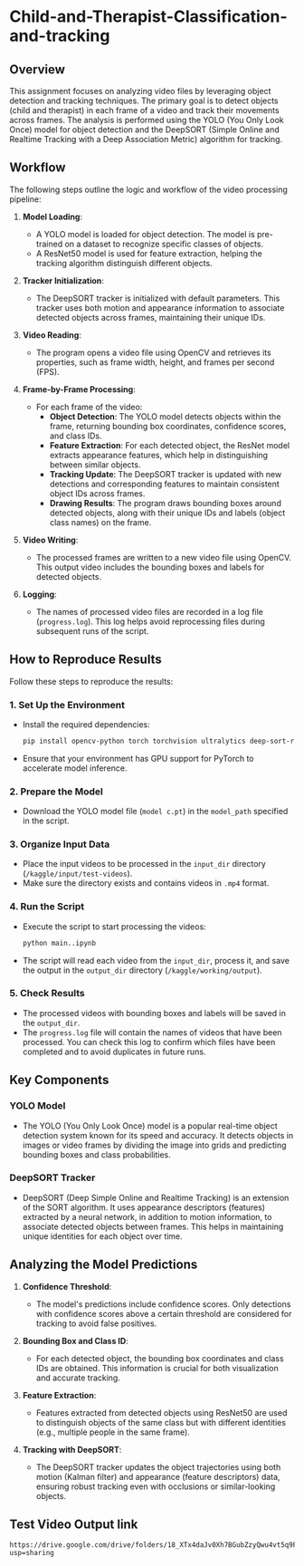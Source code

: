 # Child-and-Therapist-Classification-and-tracking
## Overview

This assignment focuses on analyzing video files by leveraging object detection and tracking techniques. The primary goal is to detect objects (child and therapist) in each frame of a video and track their movements across frames. The analysis is performed using the YOLO (You Only Look Once) model for object detection and the DeepSORT (Simple Online and Realtime Tracking with a Deep Association Metric) algorithm for tracking.

## Workflow

The following steps outline the logic and workflow of the video processing pipeline:

1. **Model Loading**:
    - A YOLO model is loaded for object detection. The model is pre-trained on a dataset to recognize specific classes of objects.
    - A ResNet50 model is used for feature extraction, helping the tracking algorithm distinguish different objects.

2. **Tracker Initialization**:
    - The DeepSORT tracker is initialized with default parameters. This tracker uses both motion and appearance information to associate detected objects across frames, maintaining their unique IDs.

3. **Video Reading**:
    - The program opens a video file using OpenCV and retrieves its properties, such as frame width, height, and frames per second (FPS).

4. **Frame-by-Frame Processing**:
    - For each frame of the video:
        - **Object Detection**: The YOLO model detects objects within the frame, returning bounding box coordinates, confidence scores, and class IDs.
        - **Feature Extraction**: For each detected object, the ResNet model extracts appearance features, which help in distinguishing between similar objects.
        - **Tracking Update**: The DeepSORT tracker is updated with new detections and corresponding features to maintain consistent object IDs across frames.
        - **Drawing Results**: The program draws bounding boxes around detected objects, along with their unique IDs and labels (object class names) on the frame.

5. **Video Writing**:
    - The processed frames are written to a new video file using OpenCV. This output video includes the bounding boxes and labels for detected objects.

6. **Logging**:
    - The names of processed video files are recorded in a log file (`progress.log`). This log helps avoid reprocessing files during subsequent runs of the script.

## How to Reproduce Results

Follow these steps to reproduce the results:

### 1. Set Up the Environment

- Install the required dependencies:
    ```sh
    pip install opencv-python torch torchvision ultralytics deep-sort-realtime
    ```
  
- Ensure that your environment has GPU support for PyTorch to accelerate model inference.

### 2. Prepare the Model

- Download  the YOLO model file (`model c.pt`) in the `model_path` specified in the script.

### 3. Organize Input Data

- Place the input videos to be processed in the `input_dir` directory (`/kaggle/input/test-videos`).
- Make sure the directory exists and contains videos in `.mp4` format.

### 4. Run the Script

- Execute the script to start processing the videos:
    ```sh
    python main..ipynb
    ```

- The script will read each video from the `input_dir`, process it, and save the output in the `output_dir` directory (`/kaggle/working/output`).

### 5. Check Results

- The processed videos with bounding boxes and labels will be saved in the `output_dir`.
- The `progress.log` file will contain the names of videos that have been processed. You can check this log to confirm which files have been completed and to avoid duplicates in future runs.

## Key Components

### YOLO Model

- The YOLO (You Only Look Once) model is a popular real-time object detection system known for its speed and accuracy. It detects objects in images or video frames by dividing the image into grids and predicting bounding boxes and class probabilities.

### DeepSORT Tracker

- DeepSORT (Deep Simple Online and Realtime Tracking) is an extension of the SORT algorithm. It uses appearance descriptors (features) extracted by a neural network, in addition to motion information, to associate detected objects between frames. This helps in maintaining unique identities for each object over time.

## Analyzing the Model Predictions

1. **Confidence Threshold**:
    - The model's predictions include confidence scores. Only detections with confidence scores above a certain threshold are considered for tracking to avoid false positives.

2. **Bounding Box and Class ID**:
    - For each detected object, the bounding box coordinates and class IDs are obtained. This information is crucial for both visualization and accurate tracking.

3. **Feature Extraction**:
    - Features extracted from detected objects using ResNet50 are used to distinguish objects of the same class but with different identities (e.g., multiple people in the same frame).

4. **Tracking with DeepSORT**:
    - The DeepSORT tracker updates the object trajectories using both motion (Kalman filter) and appearance (feature descriptors) data, ensuring robust tracking even with occlusions or similar-looking objects.

## Test Video Output link
    https://drive.google.com/drive/folders/18_XTx4daJv0Xh7BGubZzyQwu4vt5q9FL?usp=sharing
   

